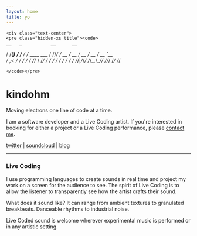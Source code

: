 ```yaml
---
layout: home
title: yo
---
```


<div class="container small-container home-container">

	<div class="text-center">
	<pre class="hidden-xs title"><code>
    __   _           __      __            
   / /__(_)___  ____/ /___  / /_  ____ ___ 
  / //_/ / __ \/ __  / __ \/ __ \/ __ `__ \
 / ,&lt; / / / / / /_/ / /_/ / / / / / / / / /
/_/|_/_/_/ /_/\__,_/\____/_/ /_/_/ /_/ /_/ 
                                           
	</code></pre>

<h1 class="title visible-xs">kindohm</h1>
<p class="lead">Moving electrons one line of code at a time.</p>
</div>

<p>I am a software developer and a
	Live Coding artist. If you're interested in booking for either a project
	or a Live Coding performance, please <a href="/contact.html">contact me</a>.</p>

<p><a href="http://twitter.com/kindohm">twitter</a> | 
	<a href="http://soundcloud.com/kindohm">soundcloud</a> | 
	<a href="/blog/index.html">blog</a></p>

<hr/>

<h3>Live Coding</h3>

<p>I use programming languages to create sounds in real time and project
	my work on a screen for the audience to see. The spirit of Live Coding is
	to allow the listener to transparently see how the artist crafts their sound.</p>

<p>What does it sound like? It can range from ambient textures to granulated
	breakbeats. Danceable rhythms to industrial noise.</p>

<p>Live Coded sound is welcome wherever experimental music is performed or
	in any artistic setting.</p>
</div>